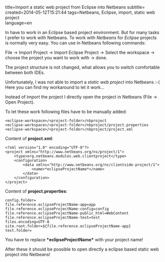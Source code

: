 title=Import a static web project from Eclipse into Netbeans
subtitle=
created=2014-05-12T15:21:44
tags=Netbeans, Eclipse, import, static web project  
language=en

In have to work in an Eclipse based project environment. But for many tasks I prefer to work with Netbeans. To work with *Netbeans* for *Eclipse* projects is normally very easy. You can use in Netbeans following commands: 

File -> Import Project -> Import Eclipse Project -> Select the workspace -> choose the project you want to work with -> done.

The project structure is not changed, what allows you to switch comfortable between both IDEs.

Unfortunately, I was not able to import a *static web project* into Netbeans :-(  
Here you can find my workaround to let it work...

Instead of import the project I directly open the project in Netbeans (File -> Open Project).

To let these work following files have to be manually added:

	<eclipse-workspace>/<project-folder>/nbproject
	<eclipse-workspace>/<project-folder>/nbproject/project.properties
	<eclipse-workspace>/<project-folder>/nbproject/project.xml


Content of **project.xml**:

	<?xml version="1.0" encoding="UTF-8"?>
	<project xmlns="http://www.netbeans.org/ns/project/1">
	    <type>org.netbeans.modules.web.clientproject</type>
	    <configuration>
	        <data xmlns="http://www.netbeans.org/ns/clientside-project/1">
	            <name>*eclipseProjectName*</name>
	        </data>
	    </configuration>
	</project>

Content of **project.properties**:

	config.folder=
	file.reference.eclipseProjectName-app=app
	file.reference.eclipseProjectName-config=config
	file.reference.eclipseProjectName-public_html=WebContent
	file.reference.eclipseProjectName-test=test
	files.encoding=UTF-8
	site.root.folder=${file.reference.eclipseProjectName-app}
	test.folder=


You have to replace **\*eclipseProjectName\*** with your project name!

After these it should be possible to open directly a eclipse based static web project into Netbeans!